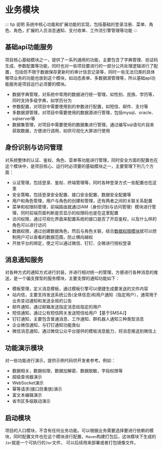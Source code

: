 # 业务模块
::: tip 说明
系统中核心功能和扩展功能的实现，包括基础的登录注册、菜单、角色、角色，扩展的人员消息通知、支付收单、工作流引擎管理等功能
:::
## 基础api功能服务
项目核心基础模块之一，提供了一系列通用的功能，主要包含了字典管理、验证码生成、参数配置等功能，同时也对一些项目要进行的一部分公共处理逻辑进行了配置，
包括但不限于数据保存更新时的审计信息记录等，同时一些无法归类的具体哪项业务的功能也放到这个模块，如动态表单、多数据源管理等，所以基础api功能服务是项目运行必须要的模块。
- 数据字典管理，对系统中常用的数据进行统一管理，如性别、民族、学历等，同时支持多级字典，如学历分为
- 参数配置，对项目中需要使用到的参数进行配置，如短信、邮件、支付等
- 多数据源管理，对项目中需要使用的数据源进行管理，包括mysql、oracle、sqlserver等
- 数据集管理，对项目中需要使用的数据集进行管理，通过编写sql语句片段来获取数据，方便进行调用，如供可视化大屏进行使用
## 身份识别与访问管理
对系统整体的认证、鉴权、角色、菜单等功能进行管理，同时安全方面的配置也在这个模块中，是项目核心、运行时必须要的基础模块之一，主要管理下列几个方面：
- 认证管理，包括登录、鉴权、终端管理等，同时各种登录方式一些配置也在这里
- 安全策略，包括登录安全配置、接口安全配置、数据安全配置等
- 用户和角色管理，用户与角色的创建和管理，还有两者之间的关联关系配置
- 菜单和权限码管理，前端路由就通过IAM（身份识别与访问管理）模块进行管理，同时前端页面判断是否显示的权限码也是在这里配置
- 访问权限，通过可视化界面来配置系统的接口是否了开启鉴权，以及什么样的角色可以进行访问
- 数据权限，通过创建数据角色，然后与角色关联，结合[数据权限模块](通用功能组件.md#数据权限模块)就可以控制用户可以查看的数据范围，防止横向越权
- 开放平台的绑定，使之可以通过微信、钉钉、企微进行授权登录
## 消息通知服务
对各种方式的通知方式进行封装，并进行相对统一的管理，方便进行各种消息的推送，是一个偏支撑型的服务模块，主要支撑的通知功能如下：
- 模板管理，定义消息模板，通过模板引擎可以便捷生成要发送的文件内容
- 站内信，主要支持发送系统公告(全体信息)和用户通知（指定用户），通常用于业务变动通知和发送全局的公告
- 邮件通知，通过邮箱发送指定消息给指定的用户
- 短信通知，通过公有短信网关发送短信给用户【基于SMS4J】
- 钉钉通知，主要包含普通消息、工作通知、群机器人通知三种类型消息
- 企业微信通知，与钉钉通知功能类似
- 微信消息通知，通过微信公众平台提供的模板消息能力，将消息推送到微信上
## 功能演示模块
对一些功能进行演示，提供示例代码供开发者参考。例如：
- 数据相关，数据权限，数据加解密、数据脱敏，字段权限等
- 超级查询器演示
- WebSocket演示
- 幂等请求(接口防重放)演示
- 富文本编辑演示
- 省市区多级联动演示
## 启动模块
项目的入口模块，不含有任何业务功能。可以根据业务需要选择要进行依赖的模块，同时配置文件也在这个模块进行配置，`Maven`构建打包后，这块模块下生成的`Jar`就是一个可执行的`Jar`文件，
可以后续用来部署或者打包镜像文件。
